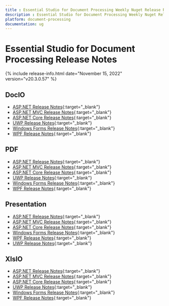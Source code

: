 ```yaml
---
title : Essential Studio for Document Processing Weekly Nuget Release Release Notes  
description : Essential Studio for Document Processing Weekly Nuget Release Release Notes  
platform: document-processing
documentation: ug
---
```


# Essential Studio for Document Processing  Release Notes  

{% include release-info.html date="November 15, 2022" version="v20.3.0.57" %} 

## DocIO

* [ASP.NET Release Notes](/aspnet/release-notes/v20.3.0.57#docio){:target="_blank"}
* [ASP.NET MVC Release Notes](/aspnetmvc/release-notes/v20.3.0.57#docio){:target="_blank"}
* [ASP.NET Core Release Notes](/aspnet-core/release-notes/v20.3.0.57#docio){:target="_blank"}
* [UWP Release Notes](/uwp/release-notes/v20.3.0.57#docio){:target="_blank"}
* [Windows Forms Release Notes](/windowsforms/release-notes/v20.3.0.57#docio){:target="_blank"}
* [WPF Release Notes](/wpf/release-notes/v20.3.0.57#docio){:target="_blank"}


## PDF

* [ASP.NET Release Notes](/aspnet/release-notes/v20.3.0.57#pdf){:target="_blank"}
* [ASP.NET MVC Release Notes](/aspnetmvc/release-notes/v20.3.0.57#pdf){:target="_blank"}
* [ASP.NET Core Release Notes](/aspnet-core/release-notes/v20.3.0.57#pdf){:target="_blank"}
* [UWP Release Notes](/uwp/release-notes/v20.3.0.57#pdf){:target="_blank"}
* [Windows Forms Release Notes](/windowsforms/release-notes/v20.3.0.57#pdf){:target="_blank"}
* [WPF Release Notes](/wpf/release-notes/v20.3.0.57#pdf){:target="_blank"}


## Presentation

* [ASP.NET Release Notes](/aspnet/release-notes/v20.3.0.57#presentation){:target="_blank"}
* [ASP.NET MVC Release Notes](/aspnetmvc/release-notes/v20.3.0.57#presentation){:target="_blank"}
* [ASP.NET Core Release Notes](/aspnet-core/release-notes/v20.3.0.57#presentation){:target="_blank"}
* [Windows Forms Release Notes](/windowsforms/release-notes/v20.3.0.57#presentation){:target="_blank"}
* [WPF Release Notes](/wpf/release-notes/v20.3.0.57#presentation){:target="_blank"}
* [UWP Release Notes](/uwp/release-notes/v20.3.0.57#presentation){:target="_blank"}


## XlsIO

* [ASP.NET Release Notes](/aspnet/release-notes/v20.3.0.57#xlsio){:target="_blank"}
* [ASP.NET MVC Release Notes](/aspnetmvc/release-notes/v20.3.0.57#xlsio){:target="_blank"}
* [ASP.NET Core Release Notes](/aspnet-core/release-notes/v20.3.0.57#xlsio){:target="_blank"}
* [UWP Release Notes](/uwp/release-notes/v20.3.0.57#xlsio){:target="_blank"}
* [Windows Forms Release Notes](/windowsforms/release-notes/v20.3.0.57#xlsio){:target="_blank"}
* [WPF Release Notes](/wpf/release-notes/v20.3.0.57#xlsio){:target="_blank"}